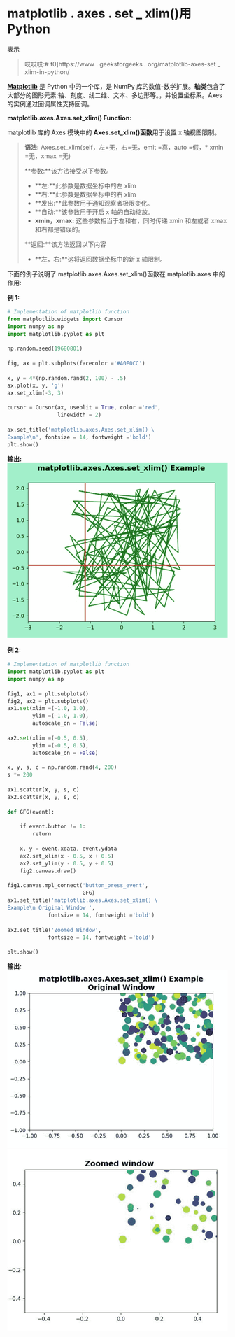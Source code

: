 # matplotlib . axes . set _ xlim()用 Python

表示

> 哎哎哎:# t0]https://www . geeksforgeeks . org/matplotlib-axes-set _ xlim-in-python/

**[Matplotlib](https://www.geeksforgeeks.org/python-introduction-matplotlib/)** 是 Python 中的一个库，是 NumPy 库的数值-数学扩展。**轴类**包含了大部分的图形元素:轴、刻度、线二维、文本、多边形等。，并设置坐标系。Axes 的实例通过回调属性支持回调。

**matplotlib.axes.Axes.set_xlim() Function:**

matplotlib 库的 Axes 模块中的 **Axes.set_xlim()函数**用于设置 x 轴视图限制。

> **语法:** Axes.set_xlim(self，左=无，右=无，emit =真，auto =假，* xmin =无，xmax =无)
> 
> **参数:**该方法接受以下参数。
> 
> *   **左:**此参数是数据坐标中的左 xlim
> *   **右:**此参数是数据坐标中的右 xlim
> *   **发出:**此参数用于通知观察者极限变化。
> *   **自动:**该参数用于开启 x 轴的自动缩放。
> *   **xmin，xmax:** 这些参数相当于左和右，同时传递 xmin 和左或者 xmax 和右都是错误的。
> 
> **返回:**该方法返回以下内容
> 
> *   **左，右:**这将返回数据坐标中的新 x 轴限制。

下面的例子说明了 matplotlib.axes.Axes.set_xlim()函数在 matplotlib.axes 中的作用:

**例 1:**

```py
# Implementation of matplotlib function
from matplotlib.widgets import Cursor
import numpy as np
import matplotlib.pyplot as plt

np.random.seed(19680801)

fig, ax = plt.subplots(facecolor ='#A0F0CC')

x, y = 4*(np.random.rand(2, 100) - .5)
ax.plot(x, y, 'g')
ax.set_xlim(-3, 3)

cursor = Cursor(ax, useblit = True, color ='red', 
                linewidth = 2)

ax.set_title('matplotlib.axes.Axes.set_xlim() \
Example\n', fontsize = 14, fontweight ='bold')
plt.show()
```

**输出:**
![](img/74cbd4910d46a62116f865d4bac0c772.png)

**例 2:**

```py
# Implementation of matplotlib function
import matplotlib.pyplot as plt
import numpy as np

fig1, ax1 = plt.subplots()
fig2, ax2 = plt.subplots()
ax1.set(xlim =(-1.0, 1.0), 
        ylim =(-1.0, 1.0),
        autoscale_on = False)

ax2.set(xlim =(-0.5, 0.5), 
        ylim =(-0.5, 0.5),
        autoscale_on = False)

x, y, s, c = np.random.rand(4, 200)
s *= 200

ax1.scatter(x, y, s, c)
ax2.scatter(x, y, s, c)

def GFG(event):

    if event.button != 1:
        return

    x, y = event.xdata, event.ydata
    ax2.set_xlim(x - 0.5, x + 0.5)
    ax2.set_ylim(y - 0.5, y + 0.5)
    fig2.canvas.draw()

fig1.canvas.mpl_connect('button_press_event',
                        GFG)   
ax1.set_title('matplotlib.axes.Axes.set_xlim() \
Example\n Original Window ',
             fontsize = 14, fontweight ='bold')

ax2.set_title('Zoomed Window',
             fontsize = 14, fontweight ='bold')

plt.show()
```

**输出:**
![](img/32f00d1f165e59c3735ec5aead1a7664.png)
![](img/50a1a3a5b6f78fd9f55d16cca22b87f1.png)